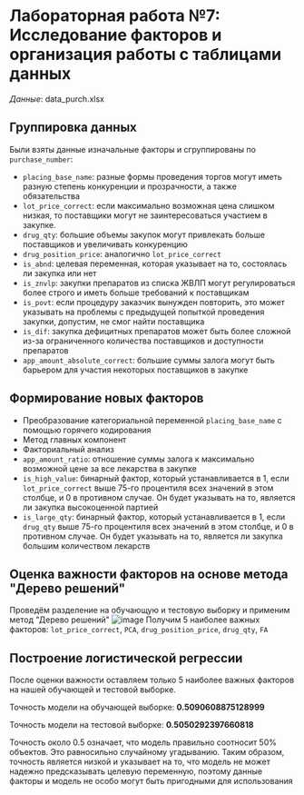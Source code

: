 # Лабораторная работа №7: Исследование факторов и организация работы с таблицами данных

*Данные*: data_purch.xlsx

## Группировка данных

Были взяты данные изначальные факторы и сгруппированы по `purchase_number`:

- `placing_base_name`: разные формы проведения торгов могут иметь разную степень конкуренции и прозрачности, а также обязательства
- `lot_price_correct`: если максимально возможная цена слишком низкая, то поставщики могут не заинтересоваться участием в закупке.
- `drug_qty`: большие объемы закупок могут привлекать больше поставщиков и увеличивать конкуренцию
- `drug_position_price`: аналогично `lot_price_correct`
- `is_abnd`: целевая переменная, которая указывает на то, состоялась ли закупка или нет
- `is_znvlp`: закупки препаратов из списка ЖВЛП могут регулироваться более строго и иметь больше требований к поставщикам
- `is_povt`: если процедуру заказчик вынужден повторить, это может указывать на проблемы с предыдущей попыткой проведения закупки, допустим, не смог найти поставщика
- `is_dif`: закупка дефицитных препаратов может быть более сложной из-за ограниченного количества поставщиков и доступности препаратов
- `app_amount_absolute_correct`: большие суммы залога могут быть барьером для участия некоторых поставщиков в закупке

## Формирование новых факторов

- Преобразование категориальной переменной `placing_base_name` с помощью горячего кодирования
- Метод главных компонент
- Факториальный анализ
- `app_amount_ratio`: отношение суммы залога к максимально возможной цене за все лекарства в закупке
- `is_high_value`: бинарный фактор, который устанавливается в 1, если `lot_price_correct` выше 75-го процентиля всех значений в этом столбце, и 0 в противном случае. Он будет указывать на то, является ли закупка высокоценной партией
- `is_large_qty`: бинарный фактор, который устанавливается в 1, если `drug_qty` выше 75-го процентиля всех значений в этом столбце, и 0 в противном случае. Он будет указывать на то, является ли закупка большим количеством лекарств

## Оценка важности факторов на основе метода "Дерево решений" 

Проведём разделение на обучающую и тестовую выборку и применим метод "Дерево решений"
![image](https://user-images.githubusercontent.com/50529632/228937109-523c3772-34d7-42dc-83e3-ae0e86c40884.png)
Получим 5 наиболее важных факторов: `lot_price_correct`, `PCA`, `drug_position_price`, `drug_qty`, `FA`

## Построение логистической регрессии

После оценки важности оставляем только 5 наиболее важных факторов на нашей обучающей и тестовой выборке.

Точность модели на обучающей выборке: **0.5090608875128999**

Точность модели на тестовой выборке: **0.5050292397660818**

Точность около 0.5 означает, что модель правильно соотносит 50% объектов. Это равносильно случайному угадыванию. Таким образом, точность является низкой и указывает на то, что модель не может надежно предсказывать целевую переменную, поэтому данные факторы и модель не особо могут быть пригодными для использования
